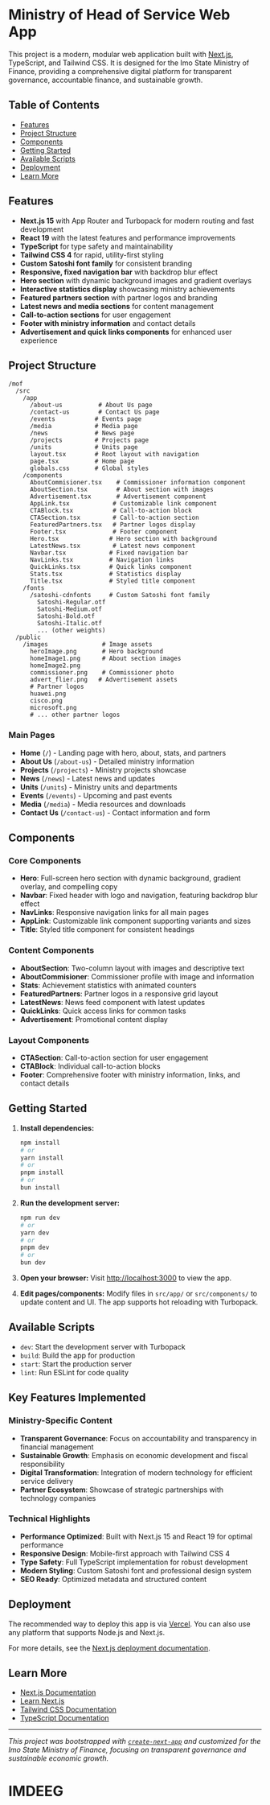 # Ministry of Head of Service Web App

This project is a modern, modular web application built with [Next.js](https://nextjs.org), TypeScript, and Tailwind CSS. It is designed for the Imo State Ministry of Finance, providing a comprehensive digital platform for transparent governance, accountable finance, and sustainable growth.

## Table of Contents
- [Features](#features)
- [Project Structure](#project-structure)
- [Components](#components)
- [Getting Started](#getting-started)
- [Available Scripts](#available-scripts)
- [Deployment](#deployment)
- [Learn More](#learn-more)

## Features
- **Next.js 15** with App Router and Turbopack for modern routing and fast development
- **React 19** with the latest features and performance improvements
- **TypeScript** for type safety and maintainability
- **Tailwind CSS 4** for rapid, utility-first styling
- **Custom Satoshi font family** for consistent branding
- **Responsive, fixed navigation bar** with backdrop blur effect
- **Hero section** with dynamic background images and gradient overlays
- **Interactive statistics display** showcasing ministry achievements
- **Featured partners section** with partner logos and branding
- **Latest news and media sections** for content management
- **Call-to-action sections** for user engagement
- **Footer with ministry information** and contact details
- **Advertisement and quick links components** for enhanced user experience

## Project Structure
```
/mof
  /src
    /app
      /about-us          # About Us page
      /contact-us        # Contact Us page
      /events           # Events page
      /media            # Media page
      /news             # News page
      /projects         # Projects page
      /units            # Units page
      layout.tsx        # Root layout with navigation
      page.tsx          # Home page
      globals.css       # Global styles
    /components
      AboutCommisioner.tsx    # Commissioner information component
      AboutSection.tsx        # About section with images
      Advertisement.tsx       # Advertisement component
      AppLink.tsx            # Customizable link component
      CTABlock.tsx           # Call-to-action block
      CTASection.tsx         # Call-to-action section
      FeaturedPartners.tsx   # Partner logos display
      Footer.tsx             # Footer component
      Hero.tsx              # Hero section with background
      LatestNews.tsx         # Latest news component
      Navbar.tsx            # Fixed navigation bar
      NavLinks.tsx          # Navigation links
      QuickLinks.tsx        # Quick links component
      Stats.tsx             # Statistics display
      Title.tsx             # Styled title component
    /fonts
      /satoshi-cdnfonts     # Custom Satoshi font family
        Satoshi-Regular.otf
        Satoshi-Medium.otf
        Satoshi-Bold.otf
        Satoshi-Italic.otf
        ... (other weights)
  /public
    /images               # Image assets
      heroImage.png       # Hero background
      homeImage1.png      # About section images
      homeImage2.png
      commissioner.png    # Commissioner photo
      advert_flier.png   # Advertisement assets
      # Partner logos
      huawei.png
      cisco.png
      microsoft.png
      # ... other partner logos
```

### Main Pages
- **Home** (`/`) - Landing page with hero, about, stats, and partners
- **About Us** (`/about-us`) - Detailed ministry information
- **Projects** (`/projects`) - Ministry projects showcase
- **News** (`/news`) - Latest news and updates
- **Units** (`/units`) - Ministry units and departments
- **Events** (`/events`) - Upcoming and past events
- **Media** (`/media`) - Media resources and downloads
- **Contact Us** (`/contact-us`) - Contact information and form

## Components

### Core Components
- **Hero**: Full-screen hero section with dynamic background, gradient overlay, and compelling copy
- **Navbar**: Fixed header with logo and navigation, featuring backdrop blur effect
- **NavLinks**: Responsive navigation links for all main pages
- **AppLink**: Customizable link component supporting variants and sizes
- **Title**: Styled title component for consistent headings

### Content Components
- **AboutSection**: Two-column layout with images and descriptive text
- **AboutCommisioner**: Commissioner profile with image and information
- **Stats**: Achievement statistics with animated counters
- **FeaturedPartners**: Partner logos in a responsive grid layout
- **LatestNews**: News feed component with latest updates
- **QuickLinks**: Quick access links for common tasks
- **Advertisement**: Promotional content display

### Layout Components
- **CTASection**: Call-to-action section for user engagement
- **CTABlock**: Individual call-to-action blocks
- **Footer**: Comprehensive footer with ministry information, links, and contact details

## Getting Started

1. **Install dependencies:**
   ```bash
   npm install
   # or
   yarn install
   # or
   pnpm install
   # or
   bun install
   ```

2. **Run the development server:**
   ```bash
   npm run dev
   # or
   yarn dev
   # or
   pnpm dev
   # or
   bun dev
   ```

3. **Open your browser:**
   Visit [http://localhost:3000](http://localhost:3000) to view the app.

4. **Edit pages/components:**
   Modify files in `src/app/` or `src/components/` to update content and UI. The app supports hot reloading with Turbopack.

## Available Scripts
- `dev`: Start the development server with Turbopack
- `build`: Build the app for production
- `start`: Start the production server
- `lint`: Run ESLint for code quality

## Key Features Implemented

### Ministry-Specific Content
- **Transparent Governance**: Focus on accountability and transparency in financial management
- **Sustainable Growth**: Emphasis on economic development and fiscal responsibility
- **Digital Transformation**: Integration of modern technology for efficient service delivery
- **Partner Ecosystem**: Showcase of strategic partnerships with technology companies

### Technical Highlights
- **Performance Optimized**: Built with Next.js 15 and React 19 for optimal performance
- **Responsive Design**: Mobile-first approach with Tailwind CSS 4
- **Type Safety**: Full TypeScript implementation for robust development
- **Modern Styling**: Custom Satoshi font and professional design system
- **SEO Ready**: Optimized metadata and structured content

## Deployment
The recommended way to deploy this app is via [Vercel](https://vercel.com/). You can also use any platform that supports Node.js and Next.js.

For more details, see the [Next.js deployment documentation](https://nextjs.org/docs/app/building-your-application/deploying).

## Learn More
- [Next.js Documentation](https://nextjs.org/docs)
- [Learn Next.js](https://nextjs.org/learn)
- [Tailwind CSS Documentation](https://tailwindcss.com/docs)
- [TypeScript Documentation](https://www.typescriptlang.org/docs/)

---

_This project was bootstrapped with [`create-next-app`](https://nextjs.org/docs/app/api-reference/cli/create-next-app) and customized for the Imo State Ministry of Finance, focusing on transparent governance and sustainable economic growth._

# IMDEEG
